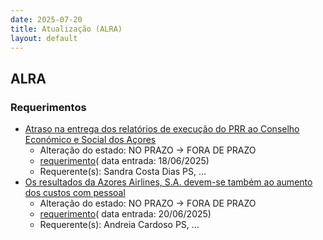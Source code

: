 ```yaml
---
date: 2025-07-20
title: Atualização (ALRA)
layout: default
---
```

## ALRA

### Requerimentos

* [Atraso na entrega dos relatórios de execução do PRR ao Conselho Económico e Social dos Açores](http://base.alra.pt:82/4DACTION/w_pesquisa_registo/4/8858)
  * Alteração do estado: NO PRAZO → FORA DE PRAZO
  * [requerimento](http://base.alra.pt:82/Doc_Req/XIIIreque365.pdf)( data entrada: 18/06/2025)
  * Requerente(s): Sandra Costa Dias PS, ...
* [Os resultados da Azores Airlines, S.A. devem-se também ao aumento dos custos com pessoal](http://base.alra.pt:82/4DACTION/w_pesquisa_registo/4/8859)
  * Alteração do estado: NO PRAZO → FORA DE PRAZO
  * [requerimento](http://base.alra.pt:82/Doc_Req/XIIIreque366.pdf)( data entrada: 20/06/2025)
  * Requerente(s): Andreia Cardoso PS, ...
